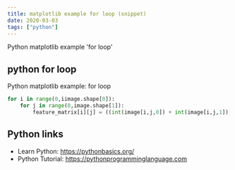 ```yaml
---
title: matplotlib example for loop (snippet)
date: 2020-03-03
tags: ["python"]
---
```

Python matplotlib example 'for loop'


## python for loop

Python matplotlib example: for loop

```python
for i in range(0,iimage.shape[0]):
    for j in range(0,image.shape[1]):
        feature_matrix[i][j] = ((int(image[i,j,0]) + int(image[i,j,1]) + int(image[i,j,2]))/3)

```

## Python links

- Learn Python: https://pythonbasics.org/
- Python Tutorial: https://pythonprogramminglanguage.com
